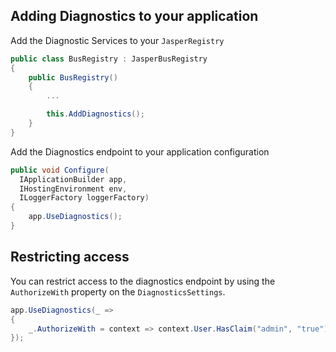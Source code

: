 <!--title: Jasper Diagnostics-->

## Adding Diagnostics to your application

Add the Diagnostic Services to your `JasperRegistry`

```csharp
public class BusRegistry : JasperBusRegistry
{
    public BusRegistry()
    {
        ...

        this.AddDiagnostics();
    }
}
```

Add the Diagnostics endpoint to your application configuration

```csharp
public void Configure(
  IApplicationBuilder app,
  IHostingEnvironment env,
  ILoggerFactory loggerFactory)
{
    app.UseDiagnostics();
}
```

## Restricting access

You can restrict access to the diagnostics endpoint by using the `AuthorizeWith` property on the `DiagnosticsSettings`.

```csharp
app.UseDiagnostics(_ =>
{
    _.AuthorizeWith = context => context.User.HasClaim("admin", "true");
});
```
